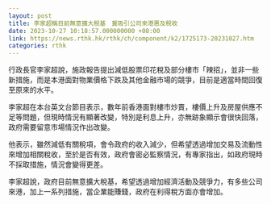 ```yaml
---
layout: post
title: 李家超稱目前無意擴大稅基　冀吸引公司來港惠及稅收
date: 2023-10-27 10:18:57.000000000 +08:00
link: https://news.rthk.hk/rthk/ch/component/k2/1725173-20231027.htm
categories: rthk
---
```


行政長官李家超說，施政報告提出減低股票印花稅及部分樓市「辣招」，並非一些新措施，而是本港面對物業價格下跌及其他金融市場的競爭，目前是適當時間回復至原來的水平。

李家超在本台英文台節目表示，數年前香港面對樓市炒賣，樓價上升及房屋供應不足等問題，但現時情況有顯著改變，特別是利息上升，亦無跡象顯示會很快回落，政府需要留意市場情況作出改變。

他表示，雖然減低有關稅項，會令政府的收入減少，但希望透過增加交易及流動性來增加相關稅收，至於是否有效，政府會密必監察情況，有專家指出，如政府現時不採取措施，情況會變得更差。

李家超說，政府目前無意擴大稅基，希望透過增加經濟活動及競爭力，有多些公司來港，加上一系列措施，當企業能賺錢，政府在利得稅方面亦會增加。
